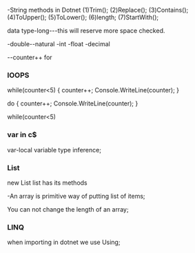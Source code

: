 -String methods in Dotnet
(1)Trim();
(2)Replace();
(3)Contains();
(4)ToUpper();
(5)ToLower();
(6)length;
(7)StartWith();

data type-long---this will reserve more space
checked.

-double--natural
-int
-float
-decimal

--counter++ for 

### lOOPS
while(counter<5)
{
    counter++;
    Console.WriteLine(counter);
}


do {
    counter++;
    Console.WriteLine(counter);
}

while(counter<5)

### var in c$
var-local variable type inference;

### List

new List<string>
list has its methods

-An array is primitive way of putting list of items;

You can not change the length of an array;

### LINQ

when importing in dotnet we use Using;